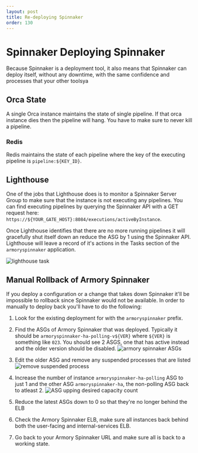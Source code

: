```yaml
---
layout: post
title: Re-deploying Spinnaker
order: 130
---
```


# Spinnaker Deploying Spinnaker

Because Spinnaker is a deployment tool, it also means that Spinnaker can deploy itself, without any downtime, with the same confidence and processes that your other toolsya

## Orca State
A single Orca instance maintains the state of single pipeline.  If that orca instance dies then the pipeline will hang.  You have to make sure to never kill a pipeline.

### Redis

Redis maintains the state of each pipeline where the key of the executing pipeline is `pipeline:${KEY_ID}`.

## Lighthouse
One of the jobs that Lighthouse does is to monitor a Spinnaker Server Group to make sure that the instance is not executing any pipelines.  You can find executing pipelines by querying the Spinnaker API with a GET request here: `https://${YOUR_GATE_HOST}:8084/executions/activeByInstance`.

Once Lighthouse identifies that there are no more running pipelines it will gracefully shut itself down an reduce the ASG by 1 using the Spinnaker API.  Lighthouse will leave a record of it's actions in the Tasks section of the `armoryspinnaker` application.

![lighthouse task ](https://d1ax1i5f2y3x71.cloudfront.net/items/1L3C2F3E412Y3X1c130c/Image%202017-04-13%20at%209.59.50%20AM.png)


## Manual Rollback of Armory Spinnaker

If you deploy a configuration or a change that takes down Spinnaker it'll be impossible to rollback since Spinnaker would not be available.  In order to manually to deploy back you'll have to do the following:

1.  Look for the existing deployment for with the `armoryspinnaker` prefix.  

2.  Find the ASGs of Armory Spinnaker that was deployed.  Typically it should be `armoryspinnaker-ha-polling-v${VER}` where `${VER}` is something like `023`.  You should see 2 ASGS, one that has active instead and the older version should be disabled. ![armory spinnaker ASGs](https://d17oy1vhnax1f7.cloudfront.net/items/052s3x3Z0i0g3T1R0V2L/Image%202017-02-02%20at%2011.57.41%20AM.png?v=c049b757)

3. Edit the older ASG and remove any suspended processes that are listed ![remove suspended process](https://d17oy1vhnax1f7.cloudfront.net/items/3D3f1Z2t2s06050x3734/%5B25db0756e39ea3537131a8220e10f18d%5D_Image%2525202017-02-02%252520at%25252012.00.50%252520PM.png?v=a6380340)

4.  Increase the number of instance `armoryspinnaker-ha-polling` ASG to just 1 and the other ASG `armoryspinnaker-ha`, the non-polling ASG back to atleast 2.
![ASG upping desired capacity count](https://d17oy1vhnax1f7.cloudfront.net/items/0C3r3r3e0p3r2a0e3t2i/%5B28125238555a966ddf3b571e617e8cba%5D_Image%25202017-02-02%2520at%252012.11.20%2520PM.png?v=8c16dc8f)

5.  Reduce the latest ASGs down to 0 so that they're no longer behind the ELB

6.  Check the Armory Spinnaker ELB, make sure all instances back behind both the user-facing and internal-services ELB.  

7.  Go back to your Armory Spinnaker URL and make sure all is back to a working state.
